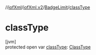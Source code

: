 //[iofXml](../../../index.md)/[iofXml.v2](../index.md)/[BadgeLimit](index.md)/[classType](class-type.md)

# classType

[jvm]\
protected open var [classType](class-type.md): [ClassType](../-class-type/index.md)
